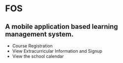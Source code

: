 # FOS
## A mobile application based learning management system. 

- Course Registration
- View Extracurricular Information and Signup
- View the school calendar


